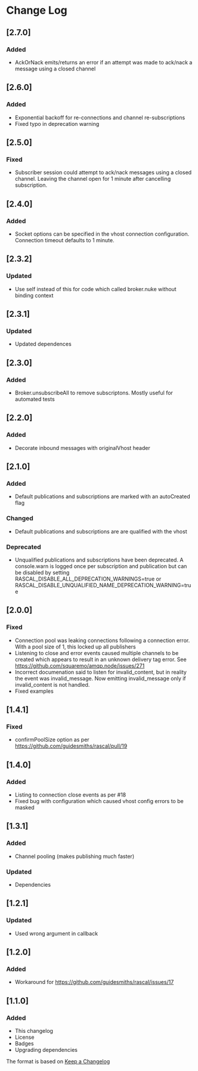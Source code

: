 # Change Log

## [2.7.0]
### Added
- AckOrNack emits/returns an error if an attempt was made to ack/nack a message using a closed channel

## [2.6.0]
### Added
- Exponential backoff for re-connections and channel re-subscriptions
- Fixed typo in deprecation warning

## [2.5.0]
### Fixed
- Subscriber session could attempt to ack/nack messages using a closed channel. Leaving the channel open for 1 minute after cancelling subscription.

## [2.4.0]
### Added
- Socket options can be specified in the vhost connection configuration. Connection timeout defaults to 1 minute.

## [2.3.2]
### Updated
- Use self instead of this for code which called broker.nuke without binding context

## [2.3.1]
### Updated
- Updated dependences

## [2.3.0]
### Added
- Broker.unsubscribeAll to remove subscriptons. Mostly useful for automated tests

## [2.2.0]
### Added
- Decorate inbound messages with originalVhost header

## [2.1.0]
### Added
- Default publications and subscriptions are marked with an autoCreated flag

### Changed
- Default publications and subscriptions are are qualified with the vhost

### Deprecated
- Unqualified publications and subscriptions have been deprecated. A console.warn is logged once per subscription and publication but can be disabled by setting RASCAL_DISABLE_ALL_DEPRECATION_WARNINGS=true or RASCAL_DISABLE_UNQUALIFIED_NAME_DEPRECATION_WARNING=true

## [2.0.0]
### Fixed
- Connection pool was leaking connections following a connection error. With a pool size of 1, this locked up all publishers
- Listening to close and error events caused multiple channels to be created which appears to result in an unknown delivery tag error. See https://github.com/squaremo/amqp.node/issues/271
- Incorrect documenation said to listen for invalid_content, but in reality the event was invalid_message. Now emitting invalid_message only if invalid_content is not handled.
- Fixed examples

## [1.4.1]
### Fixed
- confirmPoolSize option as per https://github.com/guidesmiths/rascal/pull/19

## [1.4.0]
### Added
- Listing to connection close events as per #18
- Fixed bug with configuration which caused vhost config errors to be masked

## [1.3.1]
### Added
- Channel pooling (makes publishing much faster)

### Updated
- Dependencies

## [1.2.1]
### Updated
- Used wrong argument in callback

## [1.2.0]
### Added
- Workaround for https://github.com/guidesmiths/rascal/issues/17

## [1.1.0]
### Added
- This changelog
- License
- Badges
- Upgrading dependencies

The format is based on [Keep a Changelog](http://keepachangelog.com/)
